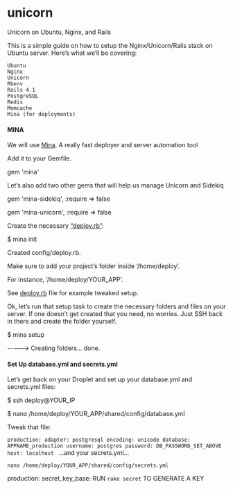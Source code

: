 # unicorn
Unicorn on Ubuntu, Nginx, and Rails

This is a simple guide on how to setup the Nginx/Unicorn/Rails stack on Ubuntu server. 
Here’s what we’ll be covering:


    Ubuntu
    Nginx
    Unicorn
    Rbenv
    Rails 4.1
    PostgreSQL
    Redis
    Memcache
    Mina (for deployments)

#### MINA

We will use [Mina](http://nadarei.co/mina/). A really fast deployer and server automation tool

Add it to your Gemfile.

gem 'mina'

Let’s also add two other gems that will help us manage Unicorn and Sidekiq

gem 'mina-sidekiq', :require => false

gem 'mina-unicorn', :require => false

Create the necessary [“deploy.rb”](../master/deploy.rb):


$ mina init

Created config/deploy.rb.

Make sure to add your project’s folder inside ‘/home/deploy’. 

For instance, ‘/home/deploy/YOUR_APP’.

See [deploy.rb](../master/deploy.rb) file for example tweaked setup.


Ok, let’s run that setup task to create the necessary folders and files on your server. If one doesn’t get created that you need, no worries. Just SSH back in there and create the folder yourself.

$ mina setup

-----> Creating folders... done.

#### Set Up database.yml and secrets.yml

Let’s get back on your Droplet and set up your database.yml and secrets.yml files:

$ ssh deploy@YOUR_IP

$ nano /home/deploy/YOUR_APP/shared/config/database.yml

Tweak that file:

`production:
  adapter: postgresql
  encoding: unicode
  database: APPNAME_production
  username: postgres
  password: DB_PASSWORD_SET_ABOVE
  host: localhost
`
…and your secrets.yml…

`nano /home/deploy/YOUR_APP/shared/config/secrets.yml`

production:
  secret_key_base: RUN `rake secret` TO GENERATE A KEY